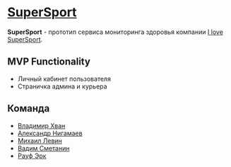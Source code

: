 # [SuperSport](https://supersport.herokuapp.com/)

**SuperSport** - прототип сервиса мониторинга здоровья компании [I love SuperSport](https://ilovesupersport.com/).

## MVP Functionality
* Личный кабинет пользователя
* Страничка админа и курьера

## Команда

- [Владимир Хван](https://github.com/beshunmo)
- [Александр Нигамаев](https://github.com/bank45)
- [Михаил Левин](https://github.com/le0n229)
- [Вадим Сметанин](https://github.com/immozart)
- [Рауф Эрк](https://github.com/RaufERK)
